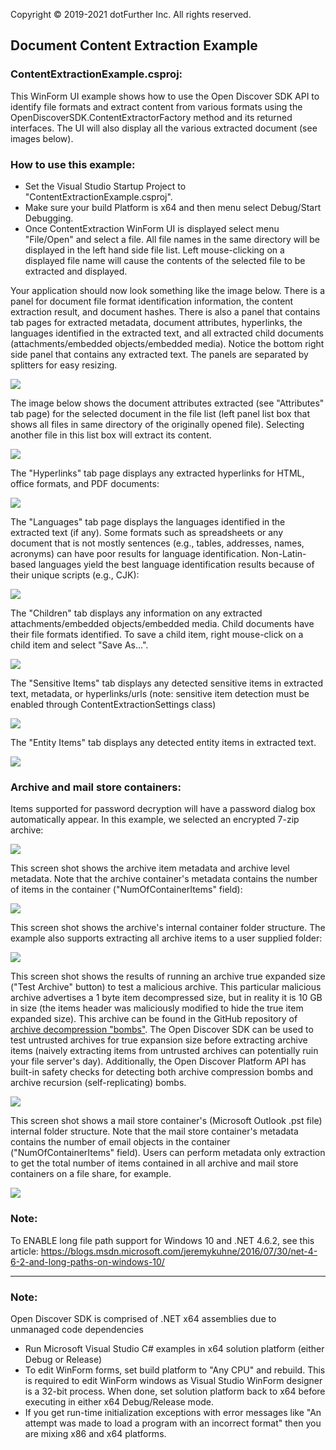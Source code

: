 Copyright © 2019-2021 dotFurther Inc. All rights reserved. 

## Document Content Extraction Example

### ContentExtractionExample.csproj:
This WinForm UI example shows how to use the Open Discover SDK API to identify file formats and extract content from various
formats using the OpenDiscoverSDK.ContentExtractorFactory method and its returned interfaces. The UI will also display all the
various extracted document (see images below).


### How to use this example:

- Set the Visual Studio Startup Project to "ContentExtractionExample.csproj". 
- Make sure your build Platform is x64 and then menu select Debug/Start Debugging. 
- Once ContentExtraction WinForm UI is displayed select menu "File/Open" and select a file. All file names in the same directory will be displayed in the left hand side file list. Left mouse-clicking on a displayed file name will cause the contents of the selected file to be extracted and displayed.

Your application should now look something like the image below. There is a panel for document file format identification information, the content extraction result, and document hashes. There is also a panel that contains tab pages for extracted metadata, document attributes, hyperlinks, the languages identified in the extracted text, and all extracted child documents (attachments/embedded objects/embedded media). Notice the bottom right side panel that contains any extracted text. The panels are separated by splitters for easy resizing.


<img src="DocumentationImages/Image1.png">

The image below shows the document attributes extracted (see "Attributes" tab page) for the selected document in the file list (left panel list box that shows all files in same directory of the originally opened file). Selecting another file in this list box will extract its content.

<img src="DocumentationImages/Image2.png">


The "Hyperlinks" tab page displays any extracted hyperlinks for HTML, office formats, and PDF documents:

<img src="DocumentationImages/Image3.png">


The "Languages" tab page displays the languages identified in the extracted text (if any). Some formats such as spreadsheets or any document that is not mostly sentences (e.g., tables, addresses, names, acronyms) can have poor results for language identification. Non-Latin-based languages yield the best language identification results because of their unique scripts (e.g., CJK):

<img src="DocumentationImages/Image4.png">

The "Children" tab displays any information on any extracted attachments/embedded objects/embedded media. Child documents have their file formats identified. To save a child item, right mouse-click on a child item and select "Save As...".

<img src="DocumentationImages/Image5.png">

The "Sensitive Items" tab displays any detected sensitive items in extracted text, metadata, or hyperlinks/urls (note: sensitive item detection must be enabled through ContentExtractionSettings class)

<img src="DocumentationImages/Image6.png">

The "Entity Items" tab displays any detected entity items in extracted text. 

<img src="DocumentationImages/Image7.png">

### Archive and mail store containers:

Items supported for password decryption will have a password dialog box automatically appear. In this example, we selected an encrypted 7-zip archive: 

<img src="DocumentationImages/Image8.png">

This screen shot shows the archive item metadata and archive level metadata. Note that the archive container's metadata contains the number
of items in the container ("NumOfContainerItems" field):

<img src="DocumentationImages/Image9.png">

This screen shot shows the archive's internal container folder structure. The example also supports extracting all archive items to a user supplied folder: 

<img src="DocumentationImages/Image10.png">

This screen shot shows the results of running an archive true expanded size ("Test Archive" button) to test a malicious archive. This particular malicious archive advertises a 1 byte item decompressed size, but in reality it is 10 GB in size (the items header was maliciously modified to hide the true item expanded size). This archive can be found in the GitHub repository of [archive decompression "bombs"](https://github.com/bones-codes/bombs). The Open Discover SDK can be used to test untrusted archives for true expansion size before extracting archive items (naively extracting items from untrusted archives can potentially ruin your file server's day). Additionally, the Open Discover Platform API has built-in safety checks for detecting both archive compression bombs and archive recursion (self-replicating) bombs.

<img src="DocumentationImages/Image10b.png">

This screen shot shows a mail store container's (Microsoft Outlook .pst file) internal folder structure. Note that the mail store container's metadata contains the number
of email objects in the container ("NumOfContainerItems" field). Users can perform metadata only extraction to get the total number of items contained in all archive and mail store containers on a file share, for example. 

<img src="DocumentationImages/Image11.png">


### Note:
To ENABLE long file path support for Windows 10 and .NET 4.6.2, see this article:
 https://blogs.msdn.microsoft.com/jeremykuhne/2016/07/30/net-4-6-2-and-long-paths-on-windows-10/
  
------------------------------------------------------------------------------------------------------------------------
### Note: 
Open Discover SDK is comprised of .NET x64 assemblies due to unmanaged code dependencies

- Run Microsoft Visual Studio C# examples in x64 solution platform (either Debug or Release)
- To edit WinForm forms, set build platform to "Any CPU" and rebuild. This is required to edit WinForm windows as Visual Studio WinForm designer is a 32-bit process. When done, set solution platform back to x64 before executing in either x64 Debug/Release mode.
- If you get run-time initialization exceptions with error messages like "An attempt was made to load a program with
  an incorrect format" then you are mixing x86 and x64 platforms. 


